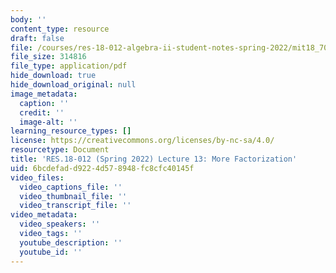 ```yaml
---
body: ''
content_type: resource
draft: false
file: /courses/res-18-012-algebra-ii-student-notes-spring-2022/mit18_702s22_lec13.pdf
file_size: 314816
file_type: application/pdf
hide_download: true
hide_download_original: null
image_metadata:
  caption: ''
  credit: ''
  image-alt: ''
learning_resource_types: []
license: https://creativecommons.org/licenses/by-nc-sa/4.0/
resourcetype: Document
title: 'RES.18-012 (Spring 2022) Lecture 13: More Factorization'
uid: 6bcdefad-d922-4d57-8948-fc8cfc40145f
video_files:
  video_captions_file: ''
  video_thumbnail_file: ''
  video_transcript_file: ''
video_metadata:
  video_speakers: ''
  video_tags: ''
  youtube_description: ''
  youtube_id: ''
---
```

